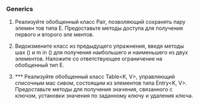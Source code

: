 ### Generics

1. Реализуйте обобщенный класс Pair<E>, позволяющий сохранять пару элемен­
тов типа Е. Предоставьте методы доступа для получения первого и второго эле­
ментов.

2. Видоизмените класс из предыдущего упражнения, введя методы шах () и m in ()
   для получения наибольшего и наименьшего из двух элементов. Наложите со­
   ответствующее ограничение на обобщенный тип Е.

3. *** Реализуйте обобщенный класс Table<K, V>, управляющий списочным мас­
     сивом, состоящим из элементов типа Entry<K, V>. Предоставьте методы для
     получения значения, связанного с ключом, установки значения по заданному
     ключу и удаления ключа.
